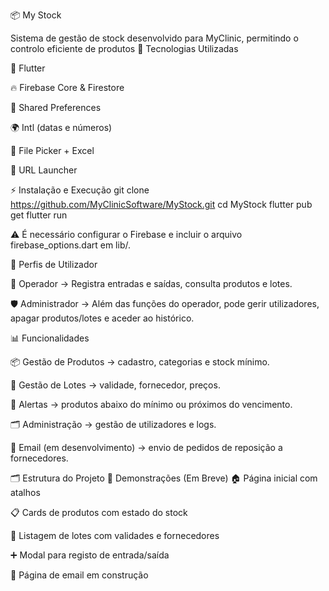 📦 My Stock

Sistema de gestão de stock desenvolvido para MyClinic, permitindo o controlo eficiente de produtos
🚀 Tecnologias Utilizadas

📱 Flutter

🔥 Firebase Core & Firestore

💾 Shared Preferences

🌍 Intl (datas e números)

📂 File Picker + Excel

🔗 URL Launcher

⚡ Instalação e Execução
git clone https://github.com/MyClinicSoftware/MyStock.git
cd MyStock
flutter pub get
flutter run


⚠️ É necessário configurar o Firebase e incluir o arquivo firebase_options.dart em lib/.

👥 Perfis de Utilizador

👤 Operador → Registra entradas e saídas, consulta produtos e lotes.

🛡️ Administrador → Além das funções do operador, pode gerir utilizadores, apagar produtos/lotes e aceder ao histórico.

📊 Funcionalidades

📦 Gestão de Produtos → cadastro, categorias e stock mínimo.

🧾 Gestão de Lotes → validade, fornecedor, preços.

🔔 Alertas → produtos abaixo do mínimo ou próximos do vencimento.

🗂 Administração → gestão de utilizadores e logs.

📧 Email (em desenvolvimento) → envio de pedidos de reposição a fornecedores.

🗂 Estrutura do Projeto
📸 Demonstrações
(Em Breve)
🏠 Página inicial com atalhos

📋 Cards de produtos com estado do stock

📑 Listagem de lotes com validades e fornecedores

➕ Modal para registo de entrada/saída

🚧 Página de email em construção
